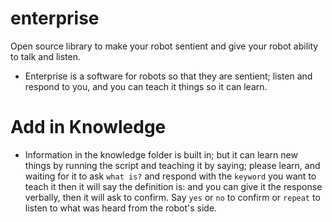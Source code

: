 # enterprise
Open source library to make your robot sentient and give your robot ability to talk and listen.

- Enterprise is a software for robots so that they are sentient; listen and respond to you, and you can teach it things so it can learn.

# Add in Knowledge 
- Information in the knowledge folder is built in; but it can learn new things by running the script and teaching it by saying; please learn, and waiting for it to ask `what is?` and respond with the `keyword` you want to teach it then it will say the definition is: and you can give it the response verbally, then it will ask to confirm. Say `yes` or `no` to confirm or `repeat` to listen to what was heard from the robot's side.

